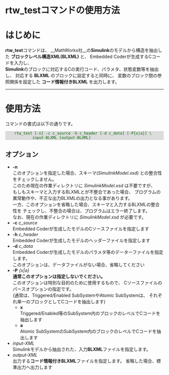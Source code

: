 <!-- -*- mode: markdown; coding: utf-8-unix; -*- -->

<style type="text/css">
table { border-collapse: collapse; }
table, th, tr, td { border: 1px solid black; }
code { color: darkgreen; }
pre { background-color: gainsboro; }
</style>

# rtw\_testコマンドの使用方法

# はじめに

**rtw\_test**コマンドは、
__MathWorks社__の**Simulink**のモデルから構造を抽出した
__ブロックレベル構造XML\(BLXML\)__ と、
Embedded Coderが生成するCコードを入力し、  
**Simulink**のブロックに対応するCの実行コード、パラメタ、状態変数等を抽出し、
対応する **BLXML** のブロックに設定すると同時に、
変数のブロック間の参照関係を設定した **コード情報付きBLXML** を出力します。

---

# 使用方法

コマンドの書式は以下の通りです。

		rtw_test [-n] -c c_source -h c_header [-d c_data] [-P{x|a}] \
				input-BLXML [output-BLXML]

## オプション

- **-n**  
  このオプションを指定した場合、スキーマ\(_SimulinkModel.xsd_\)
  との整合性をチェックしません。  
  このため現在の作業ディレクトリに _SimulinkModel.xsd_ は不要ですが、  
  もしもスキーマと入力するBLXMLとが不整合であった場合、
  プログラムの異常動作や、不正な出力BLXMLの出力となる事があります。  
  一方、このオプションを省略した場合、スキーマと入力するBLXMLの整合性を
  チェックし、不整合の場合は、プログラムはエラー終了します。  
  なお、現在の作業ディレクトリに _SimulinkModel.xsd_ が必要です。
- **-c** _c\_source_  
  Embedded Coderが生成したモデルのCソースファイルを指定します
- **-h** _c\_header_  
  Embedded Coderが生成したモデルのヘッダーファイルを指定します
- **-d** _c\_data_  
  Embedded Coderが生成したモデルのパラメタ等のデーターファイルを指定します。  
  このオプションは、データファイルがない場合、省略してください
- **-P** _\{x|a\}_  
  **通常このオプションは指定しないでください。**  
  このオプションは特別な目的のために使用するもので、
  Cソースファイルのパースオプションの指定です。  
  \(通常は、Triggered/Enabled SubSystemやAtomic SubSystemは、
  それぞれ単一のブロックとしてCコードを抽出します\)
	+ **x**  
	  Triggered/Enabled等のSubSystem内のブロックのレベルでCコードを抽出します
	+ **a**  
	  Atomic SubSystemのSubSystem内のブロックのレベルでCコードを抽出します
- *input-XML*  
  Simulinkモデルから抽出された、入力**BLXML**ファイルを指定します。
- *output-XML*  
  出力する**コード情報付きBLXML**ファイルを指定します。
  省略した場合、標準出力へ出力します

